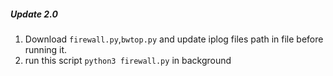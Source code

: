 ##### Update 2.0

1. Download `firewall.py`,`bwtop.py` and update iplog files path in file before running it.
2. run this script `python3 firewall.py` in background
